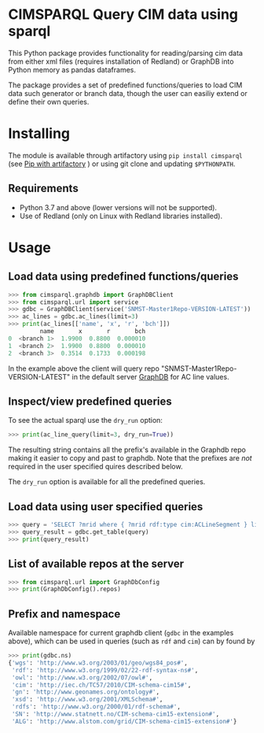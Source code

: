 # CIMSPARQL Query CIM data using sparql

This Python package provides functionality for reading/parsing cim
data from either xml files (requires installation of Redland) or
GraphDB into Python memory as pandas dataframes.

The package provides a set of predefined functions/queries to load CIM
data such generator or branch data, though the user can easiliy extend
or define their own queries.

# Installing

The module is available through artifactory using `pip install
cimsparql` (see [Pip with
artifactory](https://wiki.statnett.no/display/DATASCIENCE/Setting+up+certificates+and+artifactory)
) or using git clone and updating `$PYTHONPATH`.

## Requirements

* Python 3.7 and above (lower versions will not be supported).
* Use of Redland (only on Linux with Redland libraries installed).

# Usage


## Load data using predefined functions/queries
```python
>>> from cimsparql.graphdb import GraphDBClient
>>> from cimsparql.url import service
>>> gdbc = GraphDBClient(service('SNMST-Master1Repo-VERSION-LATEST'))
>>> ac_lines = gdbc.ac_lines(limit=3)
>>> print(ac_lines[['name', 'x', 'r', 'bch']])
         name       x       r       bch
0  <branch 1>  1.9900  0.8800  0.000010
1  <branch 2>  1.9900  0.8800  0.000010
2  <branch 3>  0.3514  0.1733  0.000198
```

In the example above the client will query repo
"SNMST-Master1Repo-VERSION-LATEST" in the default server
[GraphDB](https://graphdb.statnett.no) for AC line values.


## Inspect/view predefined queries

To see the actual sparql use the `dry_run` option:
```python
>>> print(ac_line_query(limit=3, dry_run=True))
```

The resulting string contains all the prefix's available in the
Graphdb repo making it easier to copy and past to graphdb. Note that
the prefixes are *not* required in the user specified quires described
below.

The `dry_run` option is available for all the predefined queries.

## Load data using user specified queries


```python
>>> query = 'SELECT ?mrid where { ?mrid rdf:type cim:ACLineSegment } limit 2'
>>> query_result = gdbc.get_table(query)
>>> print(query_result)
```


## List of available repos at the server

```python
>>> from cimsparql.url import GraphDbConfig
>>> print(GraphDbConfig().repos)
```


## Prefix and namespace

Available namespace for current graphdb client (`gdbc` in the examples
above), which can be used in queries (such as `rdf` and `cim`) can by found by

```python
>>> print(gdbc.ns)
{'wgs': 'http://www.w3.org/2003/01/geo/wgs84_pos#',
 'rdf': 'http://www.w3.org/1999/02/22-rdf-syntax-ns#',
 'owl': 'http://www.w3.org/2002/07/owl#',
 'cim': 'http://iec.ch/TC57/2010/CIM-schema-cim15#',
 'gn': 'http://www.geonames.org/ontology#',
 'xsd': 'http://www.w3.org/2001/XMLSchema#',
 'rdfs': 'http://www.w3.org/2000/01/rdf-schema#',
 'SN': 'http://www.statnett.no/CIM-schema-cim15-extension#',
 'ALG': 'http://www.alstom.com/grid/CIM-schema-cim15-extension#'}
```
